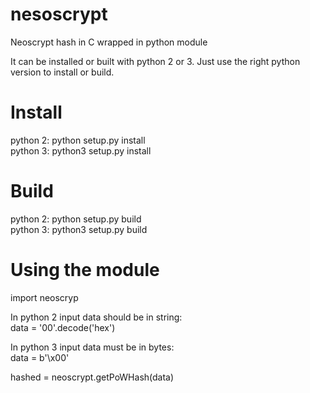 # nesoscrypt
Neoscrypt hash in C wrapped in python module

It can be installed or built with python 2 or 3. Just use the right python version to install or build.

# Install
python 2: python setup.py install <br/>
python 3: python3 setup.py install<br/>

# Build
python 2: python setup.py build<br/>
python 3: python3 setup.py build


# Using the module
import neoscryp<br/>

In python 2 input data should be in string: <br/>
data = '00'.decode('hex') <br/>

In python 3 input data must be in bytes: <br/>
data = b'\x00'<br/>

hashed = neoscrypt.getPoWHash(data)<br/>

